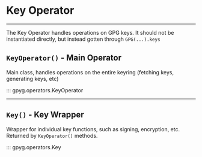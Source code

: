 # Key Operator

---

The Key Operator handles operations on GPG keys. It should not be instantiated directly, but instead gotten through `GPG(...).keys`

## `KeyOperator()` - Main Operator

Main class, handles operations on the entire keyring (fetching keys, generating keys, etc)

::: gpyg.operators.KeyOperator

---

## `Key()` - Key Wrapper

Wrapper for individual key functions, such as signing, encryption, etc. Returned by `KeyOperator()` methods.

::: gpyg.operators.Key